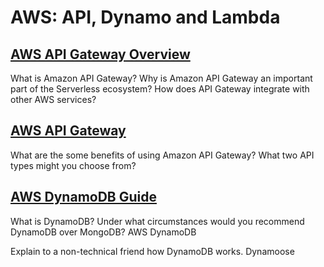 # AWS: API, Dynamo and Lambda

## [AWS API Gateway Overview]()

What is Amazon API Gateway?
Why is Amazon API Gateway an important part of the Serverless ecosystem?
How does API Gateway integrate with other AWS services?

## [AWS API Gateway]()

What are the some benefits of using Amazon API Gateway?
What two API types might you choose from?

## [AWS DynamoDB Guide]()

What is DynamoDB?
Under what circumstances would you recommend DynamoDB over MongoDB?
AWS DynamoDB

Explain to a non-technical friend how DynamoDB works.
Dynamoose